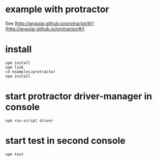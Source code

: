 # example with protractor

See [http://angular.github.io/protractor/#/](http://angular.github.io/protractor/#/)

# install
```
npm install 
npm link
cd examples/protractor
npm install
```

# start protractor driver-manager in console
`npm run-script driver` 

# start test in second console
`npm test`


